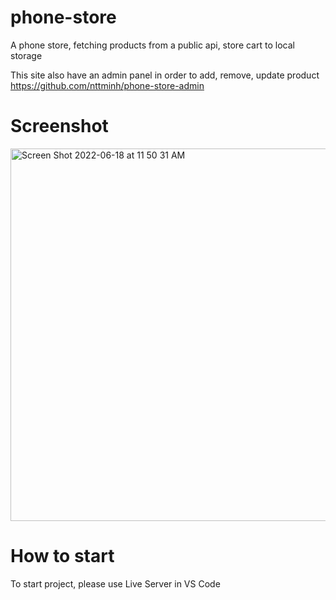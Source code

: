 # phone-store
A phone store, fetching products from a public api, store cart to local storage

This site also have an admin panel in order to add, remove, update product
https://github.com/nttminh/phone-store-admin

# Screenshot
<img width="596" alt="Screen Shot 2022-06-18 at 11 50 31 AM" src="https://user-images.githubusercontent.com/59038507/174423294-a5784ae3-61a6-4b4a-ad4b-4223fe879cae.png">

# How to start
To start project, please use Live Server in VS Code
